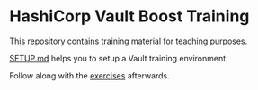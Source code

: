 # HashiCorp Vault Boost Training

This repository contains training material for teaching purposes.

[SETUP.md](./SETUP.md) helps you to setup a Vault training environment.

Follow along with the [exercises](./exercises) afterwards.

